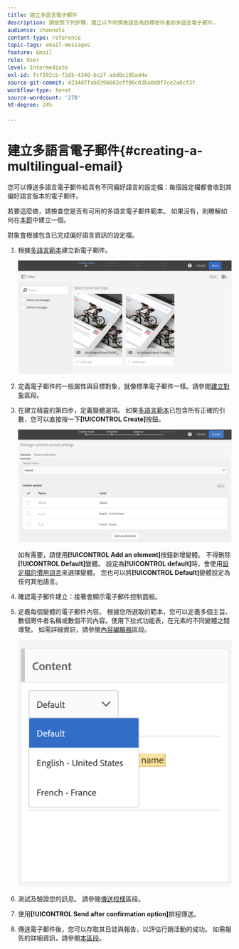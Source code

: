 ```yaml
---
title: 建立多語言電子郵件
description: 請依照下列步驟，建立以不同慣用語言為目標收件者的多語言電子郵件。
audience: channels
content-type: reference
topic-tags: email-messages
feature: Email
role: User
level: Intermediate
exl-id: fcf192cb-f2d5-4340-bc2f-add0c195ad4e
source-git-commit: d234d7fab039b602eff06c03ba0d8f7ce2a0cf3f
workflow-type: tm+mt
source-wordcount: '278'
ht-degree: 24%

---
```


# 建立多語言電子郵件{#creating-a-multilingual-email}

您可以傳送多語言電子郵件給具有不同偏好語言的設定檔：每個設定檔都會收到其偏好語言版本的電子郵件。

若要這麼做，請檢查您是否有可用的多語言電子郵件範本。 如果沒有，則瞭解如何在[本節](../../channels/using/multilingual-messages-template.md)中建立一個。

對象會根據包含已完成偏好語言資訊的設定檔。

1. 根據[多語言範本](../../channels/using/multilingual-messages-template.md)建立新電子郵件。

   ![](assets/multi_create1.png)

1. 定義電子郵件的一般屬性與目標對象，就像標準電子郵件一樣。請參閱[建立對象](../../audiences/using/creating-audiences.md)區段。

1. 在建立精靈的第四步，定義變體選項。 如果[多語言範本](../../channels/using/multilingual-messages-template.md)已包含所有正確的引數，您可以直接按一下&#x200B;**[!UICONTROL Create]**&#x200B;按鈕。

   ![](assets/multi_create4.png)

   如有需要，請使用&#x200B;**[!UICONTROL Add an element]**&#x200B;按鈕新增變體。 不得刪除&#x200B;**[!UICONTROL Default]**&#x200B;變體。 設定為&#x200B;**[!UICONTROL default]**&#x200B;時，會使用[設定檔的慣用語言](../../audiences/using/creating-profiles.md)來選擇變體。 您也可以將&#x200B;**[!UICONTROL Default]**&#x200B;變體設定為任何其他語言。

1. 確認電子郵件建立：接著會顯示電子郵件控制面板。
1. 定義每個變體的電子郵件內容。 根據您所選取的範本，您可以定義多個主旨、數個寄件者名稱或數個不同內容。使用下拉式功能表，在元素的不同變體之間導覽。 如需詳細資訊，請參閱[內容編輯器](../../designing/using/designing-content-in-adobe-campaign.md)區段。

   ![](assets/multi_selectcontent.png)

1. 測試及驗證您的訊息。 請參閱[傳送校樣](../../sending/using/sending-proofs.md)區段。
1. 使用&#x200B;**[!UICONTROL Send after confirmation option]**&#x200B;排程傳送。
1. 傳送電子郵件後，您可以存取其日誌與報告，以評估行銷活動的成功。 如需報告的詳細資訊，請參閱[本區段](../../reporting/using/about-dynamic-reports.md)。

